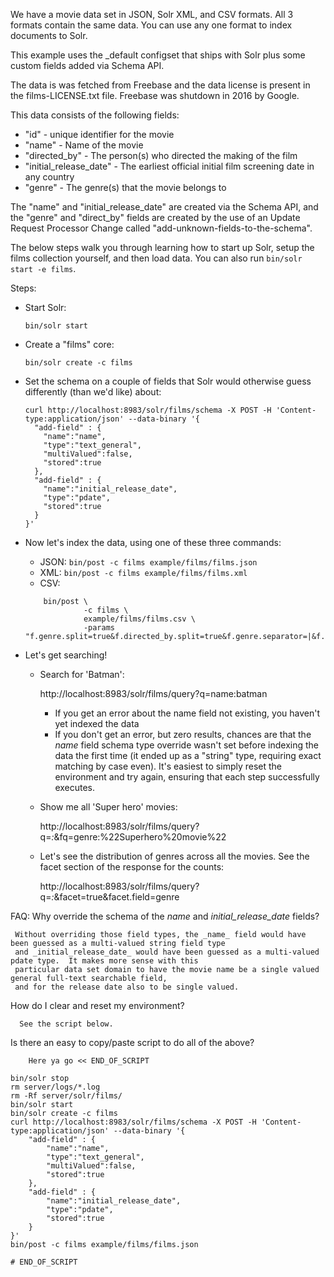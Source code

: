 We have a movie data set in JSON, Solr XML, and CSV formats.  All 3 formats contain the same data.  You can use any one format to index documents to Solr.

This example uses the _default configset that ships with Solr plus some custom fields added via Schema API.

The data is was fetched from Freebase and the data license is present in the films-LICENSE.txt file.  Freebase was shutdown in 2016 by Google.

This data consists of the following fields:
 * "id" - unique identifier for the movie
 * "name" - Name of the movie
 * "directed_by" - The person(s) who directed the making of the film
 * "initial_release_date" - The earliest official initial film screening date in any country
 * "genre" - The genre(s) that the movie belongs to

 The "name" and "initial_release_date" are created via the Schema API, and the "genre" and "direct_by" fields
 are created by the use of an Update Request Processor Change called "add-unknown-fields-to-the-schema".

 The below steps walk you through learning how to start up Solr, setup the films collection yourself, and then load data.  You can also run `bin/solr start -e films`.

 Steps:
   * Start Solr:
     ```
     bin/solr start
     ```

   * Create a "films" core:

     ```
     bin/solr create -c films
     ```

   * Set the schema on a couple of fields that Solr would otherwise guess differently (than we'd like) about:

      ```
      curl http://localhost:8983/solr/films/schema -X POST -H 'Content-type:application/json' --data-binary '{
        "add-field" : {
          "name":"name",
          "type":"text_general",
          "multiValued":false,
          "stored":true
        },
        "add-field" : {
          "name":"initial_release_date",
          "type":"pdate",
          "stored":true
        }
      }'
      ```

   * Now let's index the data, using one of these three commands:

     - JSON: `bin/post -c films example/films/films.json`
     - XML: `bin/post -c films example/films/films.xml`
     - CSV:
     ```
         bin/post \
                  -c films \
                  example/films/films.csv \
                  -params "f.genre.split=true&f.directed_by.split=true&f.genre.separator=|&f.directed_by.separator=|"
     ```
   * Let's get searching!
     - Search for 'Batman':

       http://localhost:8983/solr/films/query?q=name:batman

       * If you get an error about the name field not existing, you haven't yet indexed the data
       * If you don't get an error, but zero results, chances are that the _name_ field schema type override wasn't set
         before indexing the data the first time (it ended up as a "string" type, requiring exact matching by case even).
         It's easiest to simply reset the environment and try again, ensuring that each step successfully executes.

     - Show me all 'Super hero' movies:

       http://localhost:8983/solr/films/query?q=*:*&fq=genre:%22Superhero%20movie%22

     - Let's see the distribution of genres across all the movies. See the facet section of the response for the counts:

       http://localhost:8983/solr/films/query?q=*:*&facet=true&facet.field=genre

FAQ:
  Why override the schema of the _name_ and _initial_release_date_ fields?

     Without overriding those field types, the _name_ field would have been guessed as a multi-valued string field type
     and _initial_release_date_ would have been guessed as a multi-valued pdate type.  It makes more sense with this
     particular data set domain to have the movie name be a single valued general full-text searchable field,
     and for the release date also to be single valued.

  How do I clear and reset my environment?

      See the script below.

  Is there an easy to copy/paste script to do all of the above?

```
    Here ya go << END_OF_SCRIPT

bin/solr stop
rm server/logs/*.log
rm -Rf server/solr/films/
bin/solr start
bin/solr create -c films
curl http://localhost:8983/solr/films/schema -X POST -H 'Content-type:application/json' --data-binary '{
    "add-field" : {
        "name":"name",
        "type":"text_general",
        "multiValued":false,
        "stored":true
    },
    "add-field" : {
        "name":"initial_release_date",
        "type":"pdate",
        "stored":true
    }
}'
bin/post -c films example/films/films.json

# END_OF_SCRIPT
```
